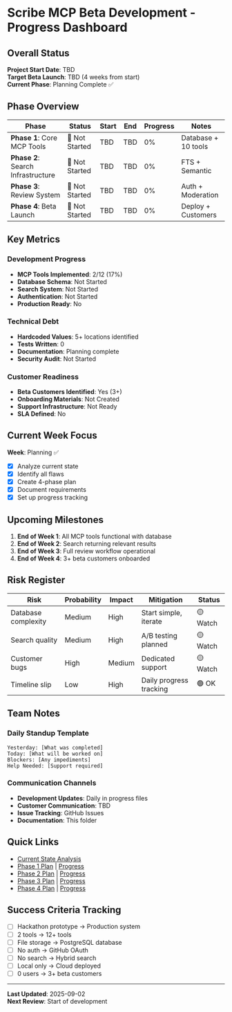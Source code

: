 # Scribe MCP Beta Development - Progress Dashboard

## Overall Status

**Project Start Date**: TBD  
**Target Beta Launch**: TBD (4 weeks from start)  
**Current Phase**: Planning Complete ✅

## Phase Overview

| Phase | Status | Start | End | Progress | Notes |
|-------|--------|-------|-----|----------|-------|
| **Phase 1**: Core MCP Tools | 🔴 Not Started | TBD | TBD | 0% | Database + 10 tools |
| **Phase 2**: Search Infrastructure | 🔴 Not Started | TBD | TBD | 0% | FTS + Semantic |
| **Phase 3**: Review System | 🔴 Not Started | TBD | TBD | 0% | Auth + Moderation |
| **Phase 4**: Beta Launch | 🔴 Not Started | TBD | TBD | 0% | Deploy + Customers |

## Key Metrics

### Development Progress
- **MCP Tools Implemented**: 2/12 (17%)
- **Database Schema**: Not Started
- **Search System**: Not Started
- **Authentication**: Not Started
- **Production Ready**: No

### Technical Debt
- **Hardcoded Values**: 5+ locations identified
- **Tests Written**: 0
- **Documentation**: Planning complete
- **Security Audit**: Not Started

### Customer Readiness
- **Beta Customers Identified**: Yes (3+)
- **Onboarding Materials**: Not Created
- **Support Infrastructure**: Not Ready
- **SLA Defined**: No

## Current Week Focus

**Week**: Planning ✅
- [x] Analyze current state
- [x] Identify all flaws
- [x] Create 4-phase plan
- [x] Document requirements
- [x] Set up progress tracking

## Upcoming Milestones

1. **End of Week 1**: All MCP tools functional with database
2. **End of Week 2**: Search returning relevant results
3. **End of Week 3**: Full review workflow operational
4. **End of Week 4**: 3+ beta customers onboarded

## Risk Register

| Risk | Probability | Impact | Mitigation | Status |
|------|-------------|--------|------------|--------|
| Database complexity | Medium | High | Start simple, iterate | 🟡 Watch |
| Search quality | Medium | High | A/B testing planned | 🟡 Watch |
| Customer bugs | High | Medium | Dedicated support | 🟡 Watch |
| Timeline slip | Low | High | Daily progress tracking | 🟢 OK |

## Team Notes

### Daily Standup Template
```
Yesterday: [What was completed]
Today: [What will be worked on]
Blockers: [Any impediments]
Help Needed: [Support required]
```

### Communication Channels
- **Development Updates**: Daily in progress files
- **Customer Communication**: TBD
- **Issue Tracking**: GitHub Issues
- **Documentation**: This folder

## Quick Links

- [Current State Analysis](../current-state.md)
- [Phase 1 Plan](../phase1.md) | [Progress](./phase1.md)
- [Phase 2 Plan](../phase2.md) | [Progress](./phase2.md)
- [Phase 3 Plan](../phase3.md) | [Progress](./phase3.md)
- [Phase 4 Plan](../phase4.md) | [Progress](./phase4.md)

## Success Criteria Tracking

- [ ] Hackathon prototype → Production system
- [ ] 2 tools → 12+ tools
- [ ] File storage → PostgreSQL database
- [ ] No auth → GitHub OAuth
- [ ] No search → Hybrid search
- [ ] Local only → Cloud deployed
- [ ] 0 users → 3+ beta customers

---

**Last Updated**: 2025-09-02  
**Next Review**: Start of development